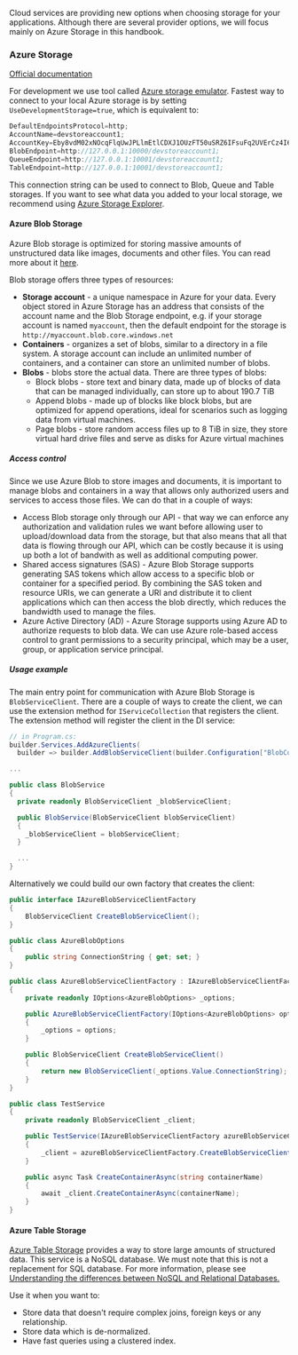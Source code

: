 Cloud services are providing new options when choosing storage for your applications. Although there are several provider options, we will focus mainly on Azure Storage in this handbook.


### Azure Storage

[Official documentation](https://docs.microsoft.com/en-us/azure/storage/common/storage-configure-connection-string)

For development we use tool called [Azure storage emulator](https://docs.microsoft.com/en-us/azure/storage/common/storage-use-emulator). Fastest way to connect to your local Azure storage is by setting `UseDevelopmentStorage=true`, which is equivalent to:

```c#
DefaultEndpointsProtocol=http;
AccountName=devstoreaccount1;
AccountKey=Eby8vdM02xNOcqFlqUwJPLlmEtlCDXJ1OUzFT50uSRZ6IFsuFq2UVErCz4I6tq/K1SZFPTOtr/KBHBeksoGMGw==;
BlobEndpoint=http://127.0.0.1:10000/devstoreaccount1;
QueueEndpoint=http://127.0.0.1:10001/devstoreaccount1;
TableEndpoint=http://127.0.0.1:10001/devstoreaccount1;
```

This connection string can be used to connect to Blob, Queue and Table storages. If you want to see what data you added to your local storage, we recommend using [Azure Storage Explorer](https://azure.microsoft.com/en-us/features/storage-explorer/#features).

#### Azure Blob Storage

Azure Blob storage is optimized for storing massive amounts of unstructured data like images, documents and other files. You can read more about it [here](https://docs.microsoft.com/en-us/azure/storage/blobs/storage-blobs-introduction).

Blob storage offers three types of resources:

- **Storage account** - a unique namespace in Azure for your data. Every object stored in Azure Storage has an address that consists of the account name and the Blob Storage endpoint, e.g. if your storage account is named `myaccount`, then the default endpoint for the storage is `http://myaccount.blob.core.windows.net`
- **Containers** - organizes a set of blobs, similar to a directory in a file system. A storage account can include an unlimited number of containers, and a container can store an unlimited number of blobs.
- **Blobs** - blobs store the actual data. There are three types of blobs:
  - Block blobs - store text and binary data, made up of blocks of data that can be managed individually, can store up to about 190.7 TiB
  - Append blobs - made up of blocks like block blobs, but are optimized for append operations, ideal for scenarios such as logging data from virtual machines.
  - Page blobs - store random access files up to 8 TiB in size, they store virtual hard drive files and serve as disks for Azure virtual machines

##### Access control

Since we use Azure Blob to store images and documents, it is important to manage blobs and containers in a way that allows only authorized users and services to access those files. We can do that in a couple of ways:

- Access Blob storage only through our API - that way we can enforce any authorization and validation rules we want before allowing user to upload/download data from the storage, but that also means that all that data is flowing through our API, which can be costly because it is using up both a lot of bandwith as well as additional computing power.
- Shared access signatures (SAS) - Azure Blob Storage supports generating SAS tokens which allow access to a specific blob or container for a specified period. By combining the SAS token and resource URIs, we can generate a URI and distribute it to client applications which can then access the blob directly, which reduces the bandwidth used to manage the files.
- Azure Active Directory (AD) - Azure Storage supports using Azure AD to authorize requests to blob data. We can use Azure role-based access control to grant permissions to a security principal, which may be a user, group, or application service principal.

##### Usage example

The main entry point for communication with Azure Blob Storage is `BlobServiceClient`. There are a couple of ways to create the client, we can use the extension method for `IServiceCollection` that registers the client. The extension method will register the client in the DI service:

```c#
// in Program.cs:
builder.Services.AddAzureClients(
  builder => builder.AddBlobServiceClient(builder.Configuration["BlobConfiguration:ConnectionString"]));

...

public class BlobService
{
  private readonly BlobServiceClient _blobServiceClient;

  public BlobService(BlobServiceClient blobServiceClient)
  {
    _blobServiceClient = blobServiceClient;
  }

  ...
}

```

Alternatively we could build our own factory that creates the client:

```c#
public interface IAzureBlobServiceClientFactory
{
    BlobServiceClient CreateBlobServiceClient();
}

public class AzureBlobOptions
{
    public string ConnectionString { get; set; }
}

public class AzureBlobServiceClientFactory : IAzureBlobServiceClientFactory
{
    private readonly IOptions<AzureBlobOptions> _options;

    public AzureBlobServiceClientFactory(IOptions<AzureBlobOptions> options)
    {
        _options = options;
    }

    public BlobServiceClient CreateBlobServiceClient()
    {
        return new BlobServiceClient(_options.Value.ConnectionString);
    }
}

public class TestService
{
    private readonly BlobServiceClient _client;

    public TestService(IAzureBlobServiceClientFactory azureBlobServiceClientFactory)
    {
        _client = azureBlobServiceClientFactory.CreateBlobServiceClient();
    }

    public async Task CreateContainerAsync(string containerName)
    {
        await _client.CreateContainerAsync(containerName);
    }
}
```

#### Azure Table Storage

[Azure Table Storage](https://docs.microsoft.com/en-us/azure/storage/tables/) provides a way to store large amounts of structured data. This service is a NoSQL database. We must note that this is not a replacement for SQL database. For more information, please see [Understanding the differences between NoSQL and Relational Databases.](https://docs.microsoft.com/en-us/azure/cosmos-db/relational-nosql)

Use it when you want to:

- Store data that doesn't require complex joins, foreign keys or any relationship.
- Store data which is de-normalized.
- Have fast queries using a clustered index.
